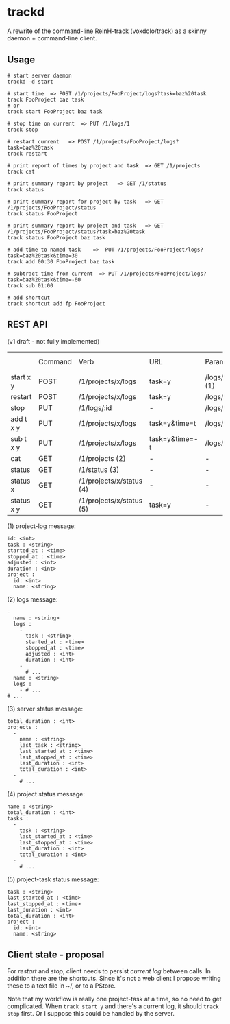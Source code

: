 # trackd

A rewrite of the command-line ReinH-track (voxdolo/track)
as a skinny daemon + command-line client.

## Usage

    # start server daemon
    trackd -d start
    
    # start time  => POST /1/projects/FooProject/logs?task=baz%20task
    track FooProject baz task
    # or
    track start FooProject baz task
    
    # stop time on current  => PUT /1/logs/1
    track stop
    
    # restart current   => POST /1/projects/FooProject/logs?task=baz%20task
    track restart
    
    # print report of times by project and task  => GET /1/projects
    track cat
    
    # print summary report by project   => GET /1/status
    track status
    
    # print summary report for project by task   => GET /1/projects/FooProject/status
    track status FooProject
    
    # print summary report by project and task   => GET /1/projects/FooProject/status?task=baz%20task
    track status FooProject baz task
    
    # add time to named task    =>  PUT /1/projects/FooProject/logs?task=baz%20task&time=30
    track add 00:30 FooProject baz task
    
    # subtract time from current  => PUT /1/projects/FooProject/logs?task=baz%20task&time=-60
    track sub 01:00
    
    # add shortcut
    track shortcut add fp FooProject
    

## REST API 
(v1 draft - not fully implemented)

<table><tbody>
<th>
  <td> Command         </td><td> Verb </td><td> URL                     </td><td> Params         </td><td> Redirect to              </td>
</th>
<tr>
  <td> start x y       </td><td> POST </td><td> /1/projects/x/logs      </td><td> task=y         </td><td> /logs/:id (1)            </td>
</tr>
<tr>
  <td> restart         </td><td> POST </td><td> /1/projects/x/logs      </td><td> task=y         </td><td> /logs/:id                </td>
</tr>
<tr>
  <td> stop            </td><td> PUT  </td><td> /1/logs/:id             </td><td> -              </td><td> /logs/:id                </td>
</tr>
<tr>
  <td> add t x y       </td><td> PUT  </td><td> /1/projects/x/logs      </td><td> task=y&time=t  </td><td> /logs/:id                </td>
</tr>
<tr>
  <td> sub t x y       </td><td> PUT  </td><td> /1/projects/x/logs      </td><td> task=y&time=-t </td><td> /logs/:id                </td>
</tr>
<tr>
  <td> cat             </td><td> GET  </td><td> /1/projects (2)         </td><td> -              </td><td> -                        </td>
</tr>
<tr>
  <td> status          </td><td> GET  </td><td> /1/status (3)           </td><td> -              </td><td> -                        </td>
</tr>
<tr>
  <td> status x        </td><td> GET  </td><td> /1/projects/x/status (4)</td><td> -              </td><td> -                        </td>
</tr>
<tr>
  <td> status x y      </td><td> GET  </td><td> /1/projects/x/status (5)</td><td> task=y         </td><td> -                        </td>
</tr>
</tbody></table>

(1) project-log message:

    id: <int>
    task : <string>
    started_at : <time>
    stopped_at : <time>
    adjusted : <int>
    duration : <int>
    project :
      id: <int>
      name: <string>
    
(2) logs message:

    -
      name : <string>
      logs :
        - 
          task : <string>
          started_at : <time>
          stopped_at : <time>
          adjusted : <int>
          duration : <int>
        -
          # ...
      name : <string>
      logs :
        - # ...
    # ...
  
(3) server status message:

    total_duration : <int>
    projects :
      -
        name : <string>
        last_task : <string>
        last_started_at : <time>
        last_stopped_at : <time>
        last_duration : <int>
        total_duration : <int>
      -
        # ...
    
    
(4) project status message:

    name : <string>
    total_duration : <int>
    tasks :
      -
        task : <string>
        last_started_at : <time>
        last_stopped_at : <time>
        last_duration : <int>
        total_duration : <int>
      -
        # ...
      
(5) project-task status message:
    
    task : <string>
    last_started_at : <time>
    last_stopped_at : <time>
    last_duration : <int>
    total_duration : <int>
    project :
      id: <int>
      name: <string>
     

## Client state - proposal

For _restart_ and _stop_, client needs to persist _current log_ between calls.  In addition there are the shortcuts.
Since it's not a web client I propose writing these to a text file in ~/, or to a PStore.

Note that my workflow is really one project-task at a time, so no need to get complicated.
When `track start y` and there's a current log, it should `track stop` first.
Or I suppose this could be handled by the server.

